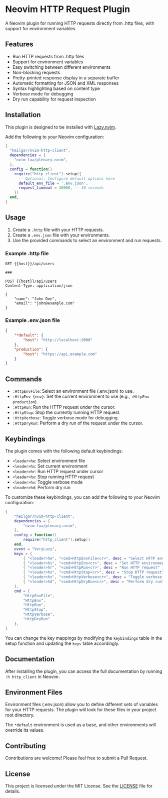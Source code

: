 # Neovim HTTP Request Plugin

A Neovim plugin for running HTTP requests directly from .http files, with support for environment variables.

## Features

- Run HTTP requests from .http files
- Support for environment variables
- Easy switching between different environments
- Non-blocking requests
- Pretty-printed response display in a separate buffer
- Automatic formatting for JSON and XML responses
- Syntax highlighting based on content type
- Verbose mode for debugging
- Dry run capability for request inspection

## Installation

This plugin is designed to be installed with [Lazy.nvim](https://github.com/folke/lazy.nvim).

Add the following to your Neovim configuration:

```lua
{
  "heilgar/nvim-http-client",
  dependencies = {
    "nvim-lua/plenary.nvim",
  },
  config = function()
    require("http_client").setup({
      -- Optional: Configure default options here
      default_env_file = '.env.json',
      request_timeout = 30000, -- 30 seconds
    })
  end,
}
```

## Usage

1. Create a `.http` file with your HTTP requests.
2. Create a `.env.json` file with your environments.
3. Use the provided commands to select an environment and run requests.

### Example .http file

```
GET {{host}}/api/users

###

POST {{host}}/api/users
Content-Type: application/json

{
    "name": "John Doe",
    "email": "john@example.com"
}
```

### Example .env.json file

```json
{
    "*default": {
        "host": "http://localhost:3000"
    },
    "production": {
        "host": "https://api.example.com"
    }
}
```

## Commands

- `:HttpEnvFile`: Select an environment file (.env.json) to use.
- `:HttpEnv {env}`: Set the current environment to use (e.g., `:HttpEnv production`).
- `:HttpRun`: Run the HTTP request under the cursor.
- `:HttpStop`: Stop the currently running HTTP request.
- `:HttpVerbose`: Toggle verbose mode for debugging.
- `:HttpDryRun`: Perform a dry run of the request under the cursor.

## Keybindings

The plugin comes with the following default keybindings:

- `<leader>he`: Select environment file
- `<leader>hs`: Set current environment
- `<leader>hr`: Run HTTP request under cursor
- `<leader>hx`: Stop running HTTP request
- `<leader>hv`: Toggle verbose mode
- `<leader>hd`: Perform dry run

To customize these keybindings, you can add the following to your Neovim configuration:

```lua
{
    "heilgar/nvim-http-client",
    dependencies = {
        "nvim-lua/plenary.nvim",
    },
    config = function()
        require("http_client").setup()
    end,
    event = "VeryLazy",
    keys = {
        { "<leader>he", "<cmd>HttpEnvFile<cr>", desc = "Select HTTP environment file" },
        { "<leader>hs", "<cmd>HttpEnv<cr>", desc = "Set HTTP environment" },
        { "<leader>hr", "<cmd>HttpRun<cr>", desc = "Run HTTP request" },
        { "<leader>hx", "<cmd>HttpStop<cr>", desc = "Stop HTTP request" },
        { "<leader>hv", "<cmd>HttpVerbose<cr>", desc = "Toggle verbose mode" },
        { "<leader>hd", "<cmd>HttpDryRun<cr>", desc = "Perform dry run" },
    },
    cmd = {
        "HttpEnvFile",
        "HttpEnv",
        "HttpRun",
        "HttpStop",
        "HttpVerbose",
        "HttpDryRun"
    },
}
```

You can change the key mappings by modifying the `keybindings` table in the setup function and updating the `keys` table accordingly.

## Documentation

After installing the plugin, you can access the full documentation by running `:h http_client` in Neovim.

## Environment Files

Environment files (.env.json) allow you to define different sets of variables for your HTTP requests. The plugin will look for these files in your project root directory.

The `*default` environment is used as a base, and other environments will override its values.

## Contributing

Contributions are welcome! Please feel free to submit a Pull Request.

## License

This project is licensed under the MIT License. See the [LICENSE](LICENSE) file for details.

